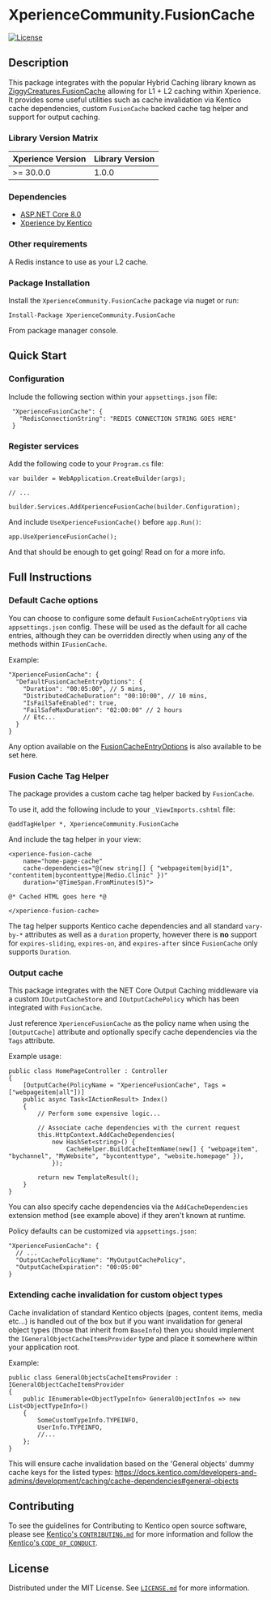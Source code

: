 # XperienceCommunity.FusionCache
[![License](https://img.shields.io/badge/license-MIT-blue.svg)](LICENSE)

## Description
This package integrates with the popular Hybrid Caching library known as [ZiggyCreatures.FusionCache](https://github.com/ZiggyCreatures/FusionCache) allowing for L1 + L2 caching within Xperience.
It provides some useful utilities such as cache invalidation via Kentico cache dependencies, custom `FusionCache` backed cache tag helper and support for output caching.

### Library Version Matrix

| Xperience Version | Library Version |
| ----------------- | --------------- |
| >= 30.0.0         | 1.0.0           |

### Dependencies

- [ASP.NET Core 8.0](https://dotnet.microsoft.com/en-us/download)
- [Xperience by Kentico](https://docs.kentico.com)

### Other requirements

A Redis instance to use as your L2 cache.

### Package Installation

Install the `XperienceCommunity.FusionCache` package via nuget or run:

```
Install-Package XperienceCommunity.FusionCache
```
From package manager console.

## Quick Start

### Configuration

Include the following section within your `appsettings.json` file:

```
 "XperienceFusionCache": {
   "RedisConnectionString": "REDIS CONNECTION STRING GOES HERE"
 }
```

### Register services

Add the following code to your `Program.cs` file:

```
var builder = WebApplication.CreateBuilder(args);

// ...

builder.Services.AddXperienceFusionCache(builder.Configuration);
```

And include `UseXperienceFusionCache()` before `app.Run()`:

```
app.UseXperienceFusionCache();
```

And that should be enough to get going! Read on for a more info.

## Full Instructions

### Default Cache options

You can choose to configure some default `FusionCacheEntryOptions` via `appsettings.json` config. These will be used as the default for all cache entries, although they can be overridden directly when using any of the methods within `IFusionCache`.

Example:

```
"XperienceFusionCache": {
  "DefaultFusionCacheEntryOptions": {
    "Duration": "00:05:00", // 5 mins,
    "DistributedCacheDuration": "00:10:00", // 10 mins,
    "IsFailSafeEnabled": true,
    "FailSafeMaxDuration": "02:00:00" // 2 hours
    // Etc...
  }
}
```

Any option available on the [FusionCacheEntryOptions](https://github.com/ZiggyCreatures/FusionCache/blob/f3896a5f5b6e21f918009d687520938d322f79f4/src/ZiggyCreatures.FusionCache/FusionCacheEntryOptions.cs) is also available to be set here.

### Fusion Cache Tag Helper

The package provides a custom cache tag helper backed by `FusionCache`.

To use it, add the following include to your `_ViewImports.cshtml` file:

```
@addTagHelper *, XperienceCommunity.FusionCache
```

And include the tag helper in your view:

```
<xperience-fusion-cache
    name="home-page-cache"
    cache-dependencies="@(new string[] { "webpageitem|byid|1", "contentitem|bycontenttype|Medio.Clinic" })"
    duration="@TimeSpan.FromMinutes(5)">

@* Cached HTML goes here *@

</xperience-fusion-cache>
```

The tag helper supports Kentico cache dependencies and all standard `vary-by-*` attributes as well as a `duration` property, however there is **no** support for `expires-sliding`, `expires-on`, and `expires-after` since `FusionCache` only supports `Duration`.

### Output cache

This package integrates with the NET Core Output Caching middleware via a custom `IOutputCacheStore` and `IOutputCachePolicy` which has been integrated with `FusionCache`.

Just reference `XperienceFusionCache` as the policy name when using the `[OutputCache]` attribute and optionally specify cache dependencies via the `Tags` attribute.

Example usage:

```
public class HomePageController : Controller
{
    [OutputCache(PolicyName = "XperienceFusionCache", Tags = ["webpageitem|all"])]
    public async Task<IActionResult> Index()
    {
        // Perform some expensive logic...

        // Associate cache dependencies with the current request
        this.HttpContext.AddCacheDependencies(
            new HashSet<string>() {
                CacheHelper.BuildCacheItemName(new[] { "webpageitem", "bychannel", "MyWebsite", "bycontenttype", "website.homepage" }),
            });

        return new TemplateResult();
    }
}

```

You can also specify cache dependencies via the `AddCacheDependencies` extension method (see example above) if they aren't known at runtime.

Policy defaults can be customized via `appsettings.json`:

```
"XperienceFusionCache": {
  // ...
  "OutputCachePolicyName": "MyOutputCachePolicy",
  "OutputCacheExpiration": "00:05:00"
}
```

### Extending cache invalidation for custom object types

Cache invalidation of standard Kentico objects (pages, content items, media etc...) is handled out of the box but if you want invalidation for general object types (those that inherit from `BaseInfo`) then you should implement the `IGeneralObjectCacheItemsProvider` type and place it somewhere within your application root.

Example:

```
public class GeneralObjectsCacheItemsProvider : IGeneralObjectCacheItemsProvider
{
    public IEnumerable<ObjectTypeInfo> GeneralObjectInfos => new List<ObjectTypeInfo>()
    {
        SomeCustomTypeInfo.TYPEINFO,
        UserInfo.TYPEINFO,
        //...
    };
}
```

This will ensure cache invalidation based on the 'General objects' dummy cache keys for the listed types: https://docs.kentico.com/developers-and-admins/development/caching/cache-dependencies#general-objects

## Contributing

To see the guidelines for Contributing to Kentico open source software, please see [Kentico's `CONTRIBUTING.md`](https://github.com/Kentico/.github/blob/main/CONTRIBUTING.md) for more information and follow the [Kentico's `CODE_OF_CONDUCT`](https://github.com/Kentico/.github/blob/main/CODE_OF_CONDUCT.md).

## License

Distributed under the MIT License. See [`LICENSE.md`](./LICENSE.md) for more information.
